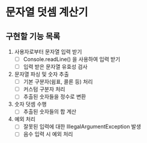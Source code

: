# 문자열 덧셈 계산기

## 구현할 기능 목록

1. 사용자로부터 문자열 입력 받기
    - [ ] Console.readLine() 을 사용하여 입력 받기
    - [ ] 입력 받은 문자열 유효성 검사

2. 문자열 파싱 및 숫자 추출
    - [ ] 기본 구분자(쉼표, 콜론 등) 처리
    - [ ] 커스텀 구분자 처리
    - [ ] 추출된 숫자들을 정수로 변환

3. 숫자 덧셈 수행
    - [ ] 추출된 숫자들의 합 계산

4. 예외 처리
    - [ ] 잘못된 입력에 대한 IllegalArgumentException 발생
    - [ ] 음수 입력 시 예외 처리